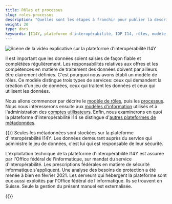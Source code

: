 ```yaml
---
title: Rôles et processus
slug: roles-processus
description: "Quelles sont les étapes à franchir pour publier la description d'un jeu de données? Qui peut consulter les métadonnées? Ce chapitre présente les différents rôles et processus sur la plateforme d'interopérabilité I14Y, ainsi que le modèle d'information sous-jacent."
weight: 20
type: docs
keywords: [I14Y, plateforme d'interopérabilité, IOP I14, rôles, modèle de rôles, droits d'accès, workflow, flux de travail, processus, modèle de données, modèle d'information]
---
```


![Scène de la vidéo explicative sur la plateforme d'interopérabilité I14Y](/handbook/img/i14y-film_rollen.png)

Il est important que les données soient saisies de façon fiable et complétées régulièrement. Les responsabilités relatives aux offres et les compétences en matière de traitement des données doivent par ailleurs être clairement définies. C'est pourquoi nous avons établi un modèle de rôles. Ce modèle distingue trois types de services: ceux qui demandent la création d'un jeu de données, ceux qui traitent les données et ceux qui utilisent les données. 

Nous allons commencer par décrire le [modèle de rôles](/handbook/de/2_rollen_prozesse/rollen), puis les [processus](/handbook/de/2_rollen_prozesse/arbeitsablauf). Nous nous intéresserons ensuite aux [modèles d'information](/handbook/de/2_rollen_prozesse/informationsmodell) utilisés et à l'administration des [comptes utilisateurs](/handbook/de/2_rollen_prozesse/kontenverwaltung). Enfin, nous examinerons en quoi la plateforme d'interopérabilité I14 se distingue d'[autres plateformes de métadonnées](/handbook/de/2_rollen_prozesse/plattformen).

{{<alert title="La sécurité des données est-elle assurée sur l'IOP I14Y?" color="info">}}
Seules les métadonnées sont stockées sur la plateforme d'interopérabilité I14Y. Les données demeurant auprès du service qui administre le jeu de données, c'est lui qui est responsable de leur sécurité. 

L'exploitation technique de la plateforme d'interopérabilité I14Y est assurée par l'Office fédéral de l'informatique, sur mandat du service d'interopérabilité. Les prescriptions fédérales en matière de sécurité informatique s'appliquent. Une analyse des besoins de protection a été menée à bien en février 2021. Les serveurs qui hébergent la plateforme sont eux aussi exploités par l'Office fédéral de l'informatique. Ils se trouvent en Suisse. Seule la gestion du présent manuel est externalisée.

{{</alert>}}
